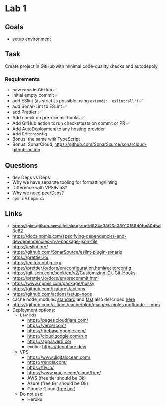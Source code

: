 # Lab 1

## Goals

- setup environment

## Task

Create project in GitHub with minimal code-quality checks and autodepoly.

### Requirements

- new repo in GitHub ✅
- initial empty commit ✅
- add ESlint (as strict as possible using `extends: 'eslint:all'`) ✅
- add Sonar-Lint to ESLint ✅
- add Prettier ✅
- Add check on pre-commit hooks ✅
- Add GitHub action to run checks\tests on commit or PR ✅
- Add AutoDeployment to any hosting provider
- Add Editorconfig
- Bonus: the same with TypeScript
- Bonus: SonarCloud, https://github.com/SonarSource/sonarcloud-github-action

## Questions

- dev Deps vs Deps
- Why we have separate tooling for formatting/linting
- Difference with VPS/FaaS?
- Why we need peerDeps?
- `npm i` vs `npm ci`

## Links

- https://gist.github.com/kjellskogsrud/d824c38f76e38010156d0bc80dbd3c62
- https://docs.npmjs.com/specifying-dependencies-and-devdependencies-in-a-package-json-file
- https://eslint.org/
- https://github.com/SonarSource/eslint-plugin-sonarjs
- https://prettier.io/
- https://editorconfig.org/
- https://prettier.io/docs/en/configuration.html#editorconfig
- https://git-scm.com/book/en/v2/Customizing-Git-Git-Hooks
- https://prettier.io/docs/en/precommit.html
- https://www.npmjs.com/package/husky
- https://github.com/features/actions
- https://github.com/actions/setup-node
- cache node_modules [standard](https://github.com/actions/setup-node#caching-global-packages-data) and [fast](https://www.voorhoede.nl/en/blog/super-fast-npm-install-on-github-actions/) also described [here](https://docs.github.com/en/actions/using-workflows/caching-dependencies-to-speed-up-workflows)
- https://github.com/actions/cache/blob/main/examples.md#node---npm
- Deployment options:
  - Lambda
    - https://pages.cloudflare.com/
    - https://vercel.com/
    - https://firebase.google.com/
    - https://cloud.google.com/run
    - https://app.layer0.co/
    - exotic: https://denoflare.dev/
  - VPS
    - https://www.digitalocean.com/
    - https://render.com/
    - https://fly.io/
    - https://www.oracle.com/cloud/free/
    - AWS (free tier should be Ok)
    - Azure (free tier should be Ok)
    - Google Cloud ([free tier](https://cloud.google.com/free-trial/))
  - Do not use:
    - Heroku
